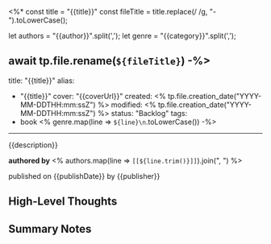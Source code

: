 <%*
const title = "{{title}}"
const fileTitle = title.replace(/ /g, "-").toLowerCase();

let authors = "{{author}}".split(',');
let genre = "{{category}}".split(',');

await tp.file.rename(`${fileTitle}`)
-%>
---
title: "{{title}}"
alias:
- "{{title}}"
cover: "{{coverUrl}}"
created: <% tp.file.creation_date("YYYY-MM-DDTHH:mm:ssZ") %>
modified: <% tp.file.creation_date("YYYY-MM-DDTHH:mm:ssZ") %>
status: "Backlog"
tags:
- book
<% genre.map(line => `${line}\n`.toLowerCase()) -%>
---

{{description}}

**authored by** <% authors.map(line => `[[${line.trim()}]]`).join(", ") %>

published on {{publishDate}} by {{publisher}}

## High-Level Thoughts

## Summary Notes